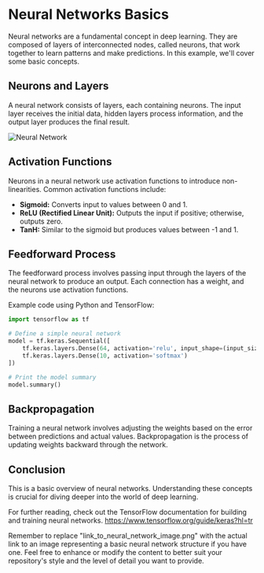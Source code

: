 # Neural Networks Basics

Neural networks are a fundamental concept in deep learning. They are composed of layers of interconnected nodes, called neurons, that work together to learn patterns and make predictions. In this example, we'll cover some basic concepts.

## Neurons and Layers

A neural network consists of layers, each containing neurons. The input layer receives the initial data, hidden layers process information, and the output layer produces the final result.

![Neural Network](link_to_neural_network_image.png)

## Activation Functions

Neurons in a neural network use activation functions to introduce non-linearities. Common activation functions include:

- **Sigmoid:** Converts input to values between 0 and 1.
- **ReLU (Rectified Linear Unit):** Outputs the input if positive; otherwise, outputs zero.
- **TanH:** Similar to the sigmoid but produces values between -1 and 1.

## Feedforward Process

The feedforward process involves passing input through the layers of the neural network to produce an output. Each connection has a weight, and the neurons use activation functions.

Example code using Python and TensorFlow:

```python
import tensorflow as tf

# Define a simple neural network
model = tf.keras.Sequential([
    tf.keras.layers.Dense(64, activation='relu', input_shape=(input_size,)),
    tf.keras.layers.Dense(10, activation='softmax')
])

# Print the model summary
model.summary()
```

## Backpropagation
Training a neural network involves adjusting the weights based on the error between predictions and actual values. Backpropagation is the process of updating weights backward through the network.

## Conclusion
This is a basic overview of neural networks. Understanding these concepts is crucial for diving deeper into the world of deep learning.

For further reading, check out the TensorFlow documentation for building and training neural networks. https://www.tensorflow.org/guide/keras?hl=tr



Remember to replace "link_to_neural_network_image.png" with the actual link to an image representing a basic neural network structure if you have one. Feel free to enhance or modify the content to better suit your repository's style and the level of detail you want to provide.

